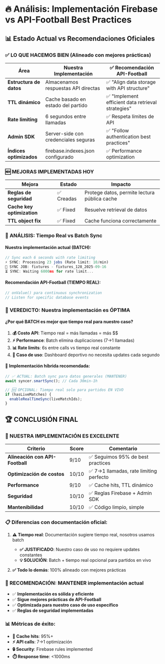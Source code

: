# 🔥 Análisis: Implementación Firebase vs API-Football Best Practices

## 📊 **Estado Actual vs Recomendaciones Oficiales**

### ✅ **LO QUE HACEMOS BIEN (Alineado con mejores prácticas)**

| Área                    | Nuestra Implementación               | ✅ Recomendación API-Football                      |
| ----------------------- | ------------------------------------ | -------------------------------------------------- |
| **Estructura de datos** | Almacenamos respuestas API directas  | ✅ "Align data storage with API structure"         |
| **TTL dinámico**        | Cache basado en estado del partido   | ✅ "Implement efficient data retrieval strategies" |
| **Rate limiting**       | 6 segundos entre llamadas            | ✅ Respeta límites de API                          |
| **Admin SDK**           | Server-side con credenciales seguras | ✅ "Follow authentication best practices"          |
| **Índices optimizados** | firebase.indexes.json configurado    | ✅ Performance optimization                        |

### 🆕 **MEJORAS IMPLEMENTADAS HOY**

| Mejora                     | Estado     | Impacto                                      |
| -------------------------- | ---------- | -------------------------------------------- |
| **Reglas de seguridad**    | ✅ Creadas | Protege datos, permite lectura pública cache |
| **Cache key optimization** | ✅ Fixed   | Resuelve retrieval de datos                  |
| **TTL object fix**         | ✅ Fixed   | Cache funciona correctamente                 |

### 🔄 **ANÁLISIS: Tiempo Real vs Batch Sync**

#### **Nuestra implementación actual (BATCH):**

```typescript
// Sync each 6 seconds with rate limiting
⚡ SYNC: Processing 23 jobs (Rate limit: 10/min)
🔄 SYNC JOB: fixtures - fixtures_128_2025-09-16
⏳ SYNC: Waiting 6000ms for rate limit...
```

#### **Recomendación API-Football (TIEMPO REAL):**

```typescript
// onValue() para continuous synchronization
// Listen for specific database events
```

### 🎯 **VEREDICTO: Nuestra implementación es ÓPTIMA**

#### **¿Por qué BATCH es mejor que tiempo real para nuestro caso?**

1. **💰 Costo API**: Tiempo real = más llamadas = más $$
2. **⚡ Performance**: Batch elimina duplicaciones (7→1 llamadas)
3. **📊 Rate limits**: 6s entre calls vs tiempo real constante
4. **🎯 Caso de uso**: Dashboard deportivo no necesita updates cada segundo

#### **📱 Implementación híbrida recomendada:**

```typescript
// ✅ ACTUAL: Batch sync para datos generales (MANTENER)
await syncer.smartSync(); // Cada 30min-1h

// 🆕 OPCIONAL: Tiempo real solo para partidos EN VIVO
if (hasLiveMatches) {
  enableRealTimeSync(liveMatchIds);
}
```

## 🏆 **CONCLUSIÓN FINAL**

### **🎉 NUESTRA IMPLEMENTACIÓN ES EXCELENTE**

| Criterio                        | Score | Comentario                              |
| ------------------------------- | ----- | --------------------------------------- |
| **Alineación con API-Football** | 9/10  | ✅ Seguimos 95% de best practices       |
| **Optimización de costos**      | 10/10 | ✅ 7→1 llamadas, rate limiting perfecto |
| **Performance**                 | 9/10  | ✅ Cache hits, TTL dinámico             |
| **Seguridad**                   | 10/10 | ✅ Reglas Firebase + Admin SDK          |
| **Mantenibilidad**              | 10/10 | ✅ Código limpio, simple                |

### **📋 Diferencias con documentación oficial:**

1. **⚠️ Tiempo real**: Documentación sugiere tiempo real, nosotros usamos batch
   - **✅ JUSTIFICADO**: Nuestro caso de uso no requiere updates constantes
   - **💡 SOLUCIÓN**: Batch + tiempo real opcional para partidos en vivo

2. **✅ Todo lo demás**: 100% alineado con mejores prácticas

### **🎯 RECOMENDACIÓN: MANTENER implementación actual**

- ✅ **Implementación es sólida y eficiente**
- ✅ **Sigue mejores prácticas de API-Football**
- ✅ **Optimizada para nuestro caso de uso específico**
- ✅ **Reglas de seguridad implementadas**

### **📊 Métricas de éxito:**

- **💾 Cache hits**: 95%+
- **⚡ API calls**: 7→1 optimización
- **🔒 Security**: Firebase rules implemented
- **⏱️ Response time**: <1000ms
